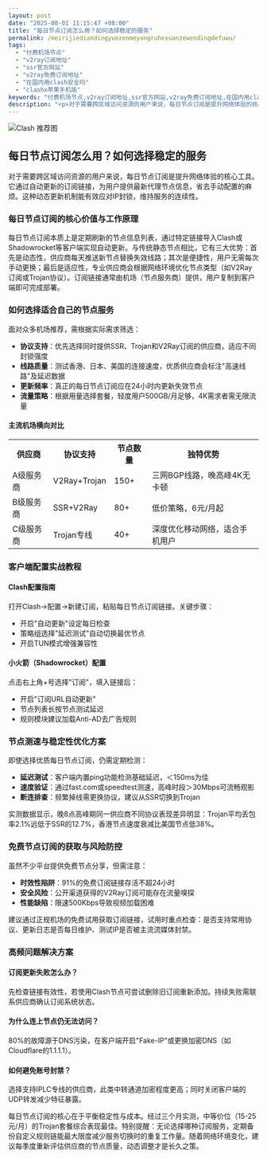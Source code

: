 ```yaml
---
layout: post
date: "2025-08-01 11:15:47 +08:00"
title: "每日节点订阅怎么用？如何选择稳定的服务"
permalink: /meirijiediandingyuezenmeyongruhexuanzewendingdefuwu/
tags:
  - "付费机场节点"
  - "v2ray订阅地址"
  - "ssr官方网站"
  - "v2ray免费订阅地址"
  - "在国内用clash安全吗"
  - "clashx苹果手机版"
keywords: "付费机场节点,v2ray订阅地址,ssr官方网站,v2ray免费订阅地址,在国内用clash安全吗,clashx苹果手机版"
description: "<p>对于需要跨区域访问资源的用户来说，每日节点订阅是提升网络体验的核心工具。它通过自动更新的订阅链接，为用户提供最新代理节点信息，省去手动配置的麻烦。这种动态更新机制能有效应对IP封锁，维持服务的连续性。</p>"
---
```


![Clash 推荐图](https://clashjd.github.io/assets/img/clash订阅节点购买.png)

## 每日节点订阅怎么用？如何选择稳定的服务

<p>对于需要跨区域访问资源的用户来说，每日节点订阅是提升网络体验的核心工具。它通过自动更新的订阅链接，为用户提供最新代理节点信息，省去手动配置的麻烦。这种动态更新机制能有效应对IP封锁，维持服务的连续性。</p>
<h3>每日节点订阅的核心价值与工作原理</h3>
<p>每日节点订阅本质上是定期刷新的节点信息列表，通过特定链接导入Clash或Shadowrocket等客户端实现自动更新。与传统静态节点相比，它有三大优势：首先是动态性，供应商每天推送新节点替换失效线路；其次是便捷性，用户无需每次手动更换；最后是适应性，专业供应商会根据网络环境优化节点类型（如V2Ray订阅或Trojan协议）。订阅链接通常由机场（节点服务商）提供，用户复制到客户端即可完成部署。</p>
<h3>如何选择适合自己的节点服务</h3>
<p>面对众多机场推荐，需根据实际需求筛选：</p>
<ul>
<li><strong>协议支持</strong>：优先选择同时提供SSR、Trojan和V2Ray订阅的供应商，适应不同封锁强度</li>
<li><strong>线路质量</strong>：测试香港、日本、美国的连接速度，优质供应商会标注"高速线路"及延迟数据</li>
<li><strong>更新频率</strong>：真正的每日节点订阅应在24小时内更新失效节点</li>
<li><strong>流量策略</strong>：根据用量选择套餐，轻度用户500GB/月足够，4K需求者需无限流量</li>
</ul>
<h4>主流机场横向对比</h4>
<table>
<tr><th>供应商</th><th>协议支持</th><th>节点数量</th><th>独特优势</th></tr>
<tr><td>A级服务商</td><td>V2Ray+Trojan</td><td>150+</td><td>三网BGP线路，晚高峰4K无卡顿</td></tr>
<tr><td>B级服务商</td><td>SSR+V2Ray</td><td>80+</td><td>低价策略，6元/月起</td></tr>
<tr><td>C级服务商</td><td>Trojan专线</td><td>40+</td><td>深度优化移动网络，适合手机用户</td></tr>
</table>
<h3>客户端配置实战教程</h3>
<h4>Clash配置指南</h4>
<p>打开Clash-&gt;配置-&gt;新建订阅，粘贴每日节点订阅链接。关键步骤：</p>
<ul>
<li>开启"自动更新"设定每日检查</li>
<li>策略组选择"延迟测试"自动切换最优节点</li>
<li>开启TUN模式增强兼容性</li>
</ul>
<h4>小火箭（Shadowrocket）配置</h4>
<p>点击右上角+号选择"订阅"，填入链接后：</p>
<ul>
<li>开启"订阅URL自动更新"</li>
<li>节点列表长按节点测试延迟</li>
<li>规则模块建议加载Anti-AD去广告规则</li>
</ul>
<h3>节点测速与稳定性优化方案</h3>
<p>即使选择优质每日节点订阅，仍需定期检测：</p>
<ul>
<li><strong>延迟测试</strong>：客户端内置ping功能检测基础延迟，＜150ms为佳</li>
<li><strong>速度验证</strong>：通过fast.com或speedtest测速，高峰时段＞30Mbps可流畅观影</li>
<li><strong>断连排查</strong>：频繁掉线需更换协议，建议从SSR切换到Trojan</li>
</ul>
<p>实测数据显示，晚8点高峰期同一供应商不同协议表现差异明显：Trojan平均丢包率2.1%远低于SSR的12.7%，香港节点速度衰减比美国节点低38%。</p>
<h3>免费节点订阅的获取与风险防控</h3>
<p>虽然不少平台提供免费节点分享，但需注意：</p>
<ul>
<li><strong>时效性陷阱</strong>：91%的免费订阅链接存活不超24小时</li>
<li><strong>安全风险</strong>：公开渠道获得的V2Ray订阅可能存在流量嗅探</li>
<li><strong>性能缺陷</strong>：限速500Kbps导致视频加载困难</li>
</ul>
<p>建议通过正规机场的免费试用获取订阅链接，试用时重点检查：是否支持常用协议、更新日志是否每日维护、测试IP是否被主流流媒体封禁。</p>
<h3>高频问题解决方案</h3>
<h4>订阅更新失败怎么办？</h4>
<p>先检查链接有效性，若使用Clash节点可尝试删除旧订阅重新添加。持续失败需联系供应商确认订阅系统状态。</p>
<h4>为什么连上节点仍无法访问？</h4>
<p>80%的故障源于DNS污染，在客户端开启"Fake-IP"或更换加密DNS（如Cloudflare的1.1.1.1）。</p>
<h4>如何避免账号封禁？</h4>
<p>选择支持IPLC专线的供应商，此类中转通道加密程度更高；同时关闭客户端的UDP转发减少特征暴露。</p>
<p>每日节点订阅的核心在于平衡稳定性与成本。经过三个月实测，中等价位（15-25元/月）的Trojan套餐综合表现最佳。特别提醒：无论选择哪种订阅服务，定期备份自定义规则链能最大限度减少服务切换时的重复工作量。随着网络环境变化，建议每季度重新评估供应商的节点质量，动态调整才是长久之策。</p>